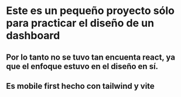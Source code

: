 # Este es un pequeño proyecto sólo para practicar el diseño de un dashboard

## Por lo tanto no se tuvo tan encuenta react, ya que el enfoque estuvo en el diseño en sí.

## Es mobile first hecho con tailwind y vite
